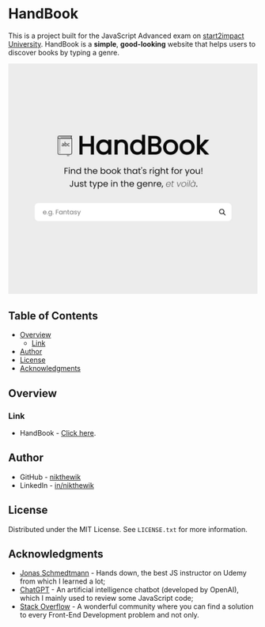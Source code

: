 # HandBook

This is a project built for the JavaScript Advanced exam on
[start2impact University](https://www.start2impact.it/). HandBook is a
**simple**, **good-looking** website that helps users to discover books by
typing a genre.

![HandBook preview](https://raw.githubusercontent.com/nikthewik/handbook/main/assets/img/preview-handbook.jpg)

## Table of Contents

- [Overview](#overview)
  - [Link](#link)
- [Author](#author)
- [License](#license)
- [Acknowledgments](#acknowledgments)

## Overview

### Link

- HandBook - [Click here](https://ntw-handbook.netlify.app/).

## Author

- GitHub - [nikthewik](https://github.com/nikthewik)
- LinkedIn - [in/nikthewik](https://linkedin.com/in/nikthewik)

## License

Distributed under the MIT License. See `LICENSE.txt` for more information.

## Acknowledgments

- [Jonas Schmedtmann](https://www.udemy.com/course/the-complete-javascript-course/) -
  Hands down, the best JS instructor on Udemy from which I learned a lot;
- [ChatGPT](https://openai.com/blog/chatgpt) - An artificial intelligence
  chatbot (developed by OpenAI), which I mainly used to review some JavaScript
  code;
- [Stack Overflow](https://stackoverflow.com/) - A wonderful community where you
  can find a solution to every Front-End Development problem and not only.
